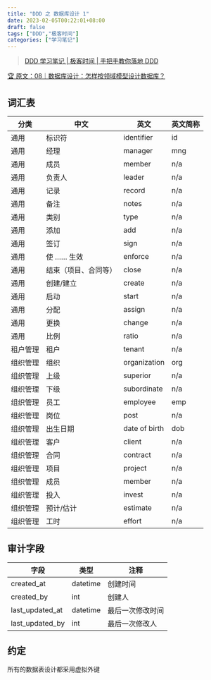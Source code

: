 ```yaml
---
title: "DDD 之 数据库设计 1"
date: 2023-02-05T00:22:01+08:00
draft: false
tags: ["DDD","极客时间"]
categories: ["学习笔记"]
---
```


> [DDD 学习笔记 | 极客时间 | 手把手教你落地 DDD](../dir)

[🏆 原文：08｜数据库设计：怎样按领域模型设计数据库？](http://gk.link/a/11W17)

## 词汇表

| 分类 | 中文 | 英文 | 英文简称  |
|----|-----|------------|-----|
| 通用 | 标识符 | identifier | id  |
| 通用 | 经理  | manager | mng |
| 通用 | 成员  | member | n/a |
| 通用 | 负责人    |   leader         | n/a |
| 通用 | 记录    |  record          | n/a |
| 通用 | 备注    |  notes          | n/a |
| 通用 | 类别    |  type          | n/a |
| 通用 | 添加    |  add          | n/a |
| 通用 | 签订    |  sign          | n/a |
| 通用 | 使 …… 生效    | enforce           | n/a |
| 通用 | 结束（项目、合同等）    |    close        | n/a |
| 通用 | 创建/建立     |    create        | n/a |
| 通用 | 启动     |    start        | n/a |
| 通用 | 分配    |     assign       | n/a     |
| 通用 | 更换    |     change       |  n/a    |
| 通用 | 比例    |     ratio       |  n/a    |
| 租户管理 | 租户    | tenant           |    n/a  |
| 组织管理   | 组织 |  organization          | org |
| 组织管理   | 上级 | superior | n/a |
| 组织管理   | 下级 | subordinate | n/a |
| 组织管理   | 员工 | employee | emp |
| 组织管理   | 岗位 | post | n/a |
| 组织管理   | 出生日期 | date of birth | dob |
| 组织管理   | 客户 | client | n/a |
| 组织管理   | 合同 | contract | n/a |
| 组织管理   | 项目 | project | n/a |
| 组织管理   | 成员 | member | n/a |
| 组织管理   | 投入 | invest | n/a |
| 组织管理   | 预计/估计 | estimate | n/a |
| 组织管理   | 工时 | effort | n/a |

## 审计字段

| 字段 | 类型 | 注释 |
|----|-----|-----|
| created_at | datetime | 创建时间 |
| created_by | int | 创建人 |
| last_updated_at | datetime |  最后一次修改时间 |
| last_updated_by | int |  最后一次修改人 |

## 约定

所有的数据表设计都采用虚拟外键